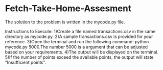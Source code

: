 # Fetch-Take-Home-Assesment
The solution to the problem is written in the mycode.py file.

Instructions to Execute:
1)Create a file named transactions.csv in the same directory as mycode.py.
2)A sample transactions.csv is provided for your reference.
3)Open the terminal and run the following command: python mycode.py 5000.The number 5000 is a argument that can be adjusted based on your requirements.
4)The output will be displayed on the terminal.
5)If the number of points exceed the available points, the output will state "Insufficient points".
